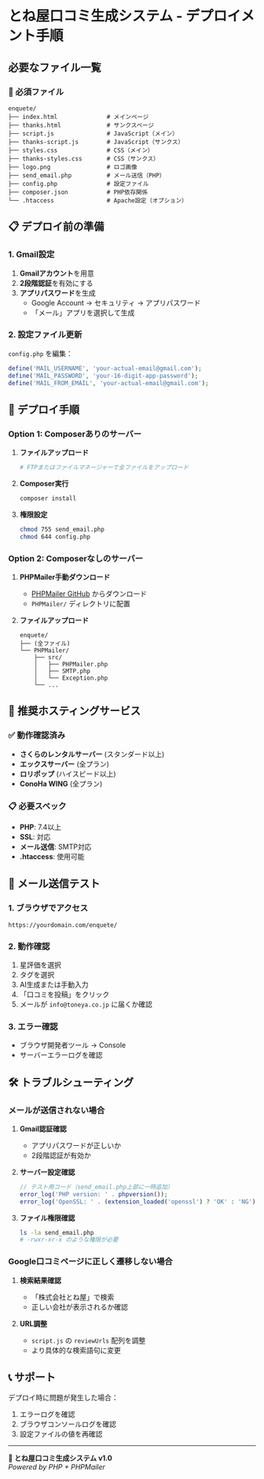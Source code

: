 # とね屋口コミ生成システム - デプロイメント手順

## 必要なファイル一覧

### 🎯 必須ファイル
```
enquete/
├── index.html              # メインページ
├── thanks.html             # サンクスページ
├── script.js               # JavaScript（メイン）
├── thanks-script.js        # JavaScript（サンクス）
├── styles.css              # CSS（メイン）
├── thanks-styles.css       # CSS（サンクス）
├── logo.png                # ロゴ画像
├── send_email.php          # メール送信（PHP）
├── config.php              # 設定ファイル
├── composer.json           # PHP依存関係
└── .htaccess               # Apache設定（オプション）
```

## 📋 デプロイ前の準備

### 1. Gmail設定
1. **Gmailアカウント**を用意
2. **2段階認証**を有効にする
3. **アプリパスワード**を生成
   - Google Account → セキュリティ → アプリパスワード
   - 「メール」アプリを選択して生成

### 2. 設定ファイル更新
`config.php` を編集：
```php
define('MAIL_USERNAME', 'your-actual-email@gmail.com');
define('MAIL_PASSWORD', 'your-16-digit-app-password');
define('MAIL_FROM_EMAIL', 'your-actual-email@gmail.com');
```

## 🚀 デプロイ手順

### Option 1: Composerありのサーバー
1. **ファイルアップロード**
   ```bash
   # FTPまたはファイルマネージャーで全ファイルをアップロード
   ```

2. **Composer実行**
   ```bash
   composer install
   ```

3. **権限設定**
   ```bash
   chmod 755 send_email.php
   chmod 644 config.php
   ```

### Option 2: Composerなしのサーバー
1. **PHPMailer手動ダウンロード**
   - [PHPMailer GitHub](https://github.com/PHPMailer/PHPMailer) からダウンロード
   - `PHPMailer/` ディレクトリに配置

2. **ファイルアップロード**
   ```
   enquete/
   ├── (全ファイル)
   └── PHPMailer/
       ├── src/
       │   ├── PHPMailer.php
       │   ├── SMTP.php
       │   └── Exception.php
       └── ...
   ```

## 🔧 推奨ホスティングサービス

### ✅ 動作確認済み
- **さくらのレンタルサーバー** (スタンダード以上)
- **エックスサーバー** (全プラン)
- **ロリポップ** (ハイスピード以上)
- **ConoHa WING** (全プラン)

### 📋 必要スペック
- **PHP**: 7.4以上
- **SSL**: 対応
- **メール送信**: SMTP対応
- **.htaccess**: 使用可能

## 📧 メール送信テスト

### 1. ブラウザでアクセス
```
https://yourdomain.com/enquete/
```

### 2. 動作確認
1. 星評価を選択
2. タグを選択  
3. AI生成または手動入力
4. 「口コミを投稿」をクリック
5. メールが `info@toneya.co.jp` に届くか確認

### 3. エラー確認
- ブラウザ開発者ツール → Console
- サーバーエラーログを確認

## 🛠 トラブルシューティング

### メールが送信されない場合
1. **Gmail認証確認**
   - アプリパスワードが正しいか
   - 2段階認証が有効か

2. **サーバー設定確認**
   ```php
   // テスト用コード（send_email.php上部に一時追加）
   error_log('PHP version: ' . phpversion());
   error_log('OpenSSL: ' . (extension_loaded('openssl') ? 'OK' : 'NG'));
   ```

3. **ファイル権限確認**
   ```bash
   ls -la send_email.php
   # -rwxr-xr-x のような権限が必要
   ```

### Google口コミページに正しく遷移しない場合
1. **検索結果確認**
   - 「株式会社とね屋」で検索
   - 正しい会社が表示されるか確認

2. **URL調整**
   - `script.js` の `reviewUrls` 配列を調整
   - より具体的な検索語句に変更

## 📞 サポート

デプロイ時に問題が発生した場合：
1. エラーログを確認
2. ブラウザコンソールログを確認  
3. 設定ファイルの値を再確認

---

**🎋 とね屋口コミ生成システム v1.0**  
*Powered by PHP + PHPMailer*